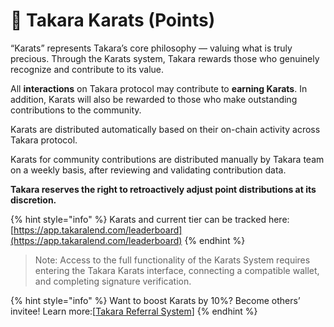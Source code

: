 # 💎 Takara Karats (Points)

“Karats” represents Takara’s core philosophy — valuing what is truly precious. Through the Karats system, Takara rewards those who genuinely recognize and contribute to its value.

All **interactions** on Takara protocol may contribute to **earning Karats**. In addition, Karats will also be rewarded to those who make outstanding contributions to the community.

Karats are distributed automatically based on their on-chain activity across Takara protocol.

Karats for community contributions are distributed manually by Takara team on a weekly basis, after reviewing and validating contribution data.

**Takara reserves the right to retroactively adjust point distributions at its discretion.**

{% hint style="info" %}
Karats and current tier can be tracked here: [https://app.takaralend.com/leaderboard](https://app.takaralend.com/leaderboard)
{% endhint %}

> Note: Access to the full functionality of the Karats System requires entering the Takara Karats interface, connecting a compatible wallet, and completing signature verification.

{% hint style="info" %}
Want to boost Karats by 10%? Become others’ invitee! Learn more:\[[Takara Referral System](https://takara.gitbook.io/takara-lend/~/revisions/hd6f0QgYfqOwAzBY9nWN/takara-overview/referral-system)]
{% endhint %}


